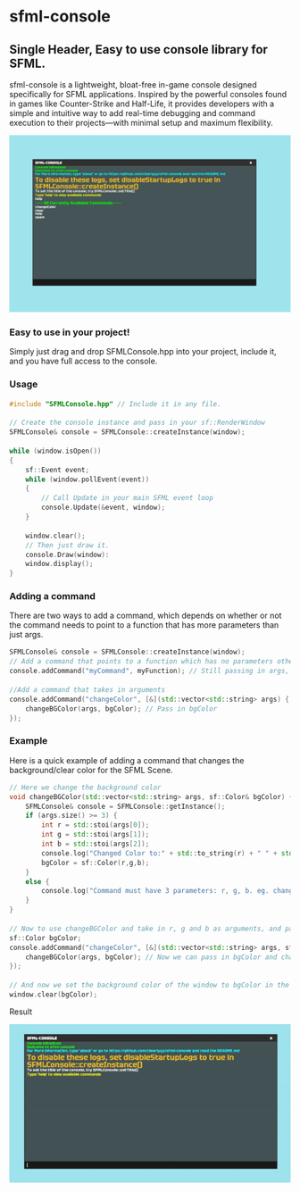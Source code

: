 # sfml-console
## Single Header, Easy to use console library for SFML.

sfml-console is a lightweight, bloat-free in-game console designed specifically for SFML applications. Inspired by the powerful consoles found in games like Counter-Strike and Half-Life, it provides developers with a simple and intuitive way to add real-time debugging and command execution to their projects—with minimal setup and maximum flexibility.

<img src="pic1.png" width="700">

### Easy to use in your project!
Simply just drag and drop SFMLConsole.hpp into your project, include it, and you have full access to the console.

### Usage

```c++
#include "SFMLConsole.hpp" // Include it in any file.

// Create the console instance and pass in your sf::RenderWindow
SFMLConsole& console = SFMLConsole::createInstance(window);

while (window.isOpen())
{
    sf::Event event;
    while (window.pollEvent(event))
    {
        // Call Update in your main SFML event loop
        console.Update(&event, window);
    }

    window.clear();
    // Then just draw it.
    console.Draw(window):
    window.display();
}

```

### Adding a command
There are two ways to add a command, which depends on whether or not the command needs to point to a function that has more parameters than just args.
```c++
SFMLConsole& console = SFMLConsole::createInstance(window);
// Add a command that points to a function which has no parameters other than args.
console.addCommand("myCommand", myFunction); // Still passing in args, but the function doesn't need any other variables passed in.

//Add a command that takes in arguments
console.addCommand("changeColor", [&](std::vector<std::string> args) {
    changeBGColor(args, bgColor); // Pass in bgColor
});
```

### Example
Here is a quick example of adding a command that changes the background/clear color for the SFML Scene.
```c++
// Here we change the background color
void changeBGColor(std::vector<std::string> args, sf::Color& bgColor) {
	SFMLConsole& console = SFMLConsole::getInstance();
	if (args.size() >= 3) {
		int r = std::stoi(args[0]);
		int g = std::stoi(args[1]);
		int b = std::stoi(args[2]);
		console.log("Changed Color to:" + std::to_string(r) + " " + std::to_string(g) + " " + std::to_string(b) + ".", sf::Color(r,g,b), 24);
		bgColor = sf::Color(r,g,b);
	}
	else {
		console.log("Command must have 3 parameters: r, g, b. eg. changeColor 255 147 244", sf::Color(163, 75, 72));
	}
}

// Now to use changeBGColor and take in r, g and b as arguments, and pass in bgColor as a reference, we add it as a command using a lambda.
sf::Color bgColor;
console.addCommand("changeColor", [&](std::vector<std::string> args, sf::Color& bgColor) {
    changeBGColor(args, bgColor); // Now we can pass in bgColor and change it.
});

// And now we set the background color of the window to bgColor in the game loop.
window.clear(bgColor);
```
Result

![Example 1 Gif](sfml-example1.gif)


